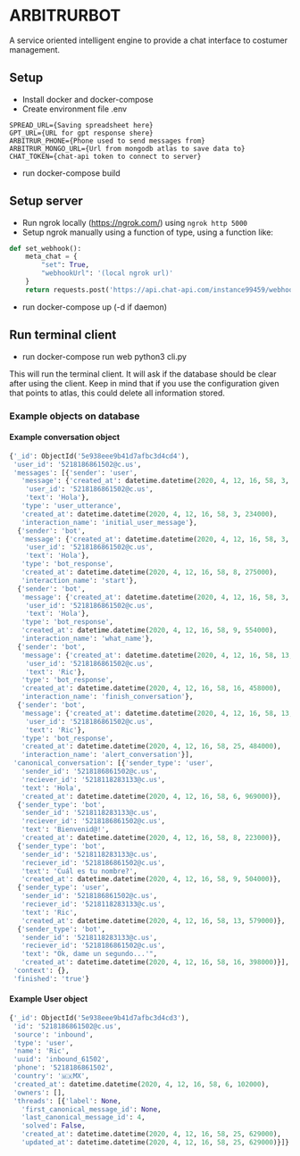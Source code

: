 # ARBITRURBOT

A service oriented intelligent engine to provide a chat interface to costumer management.

## Setup

* Install docker and docker-compose
* Create environment file .env
```
SPREAD_URL={Saving spreadsheet here}
GPT_URL={URL for gpt response shere}
ARBITRUR_PHONE={Phone used to send messages from}
ARBITRUR_MONGO_URL={Url from mongodb atlas to save data to}
CHAT_TOKEN={chat-api token to connect to server}
```
* run docker-compose build

## Setup server

* Run ngrok locally (https://ngrok.com/) using `ngrok http 5000`
* Setup ngrok manually using a function of type, using a function like:
```python
def set_webhook():
    meta_chat = {
        "set": True,
        "webhookUrl": '(local ngrok url)'
    }
    return requests.post('https://api.chat-api.com/instance99459/webhook?token=(chat_api_token)', data=meta_chat).json()
```
* run docker-compose up (-d if daemon)

## Run terminal client
* run docker-compose run web python3 cli.py

This will run the terminal client. It will ask if the database should be clear after using the client.
Keep in mind that if you use the configuration given that points to atlas, this could delete all information
stored.

### Example objects on database

#### Example conversation object
```python
{'_id': ObjectId('5e938eee9b41d7afbc3d4cd4'),
 'user_id': '5218186861502@c.us',
 'messages': [{'sender': 'user',
   'message': {'created_at': datetime.datetime(2020, 4, 12, 16, 58, 3, 234000),
    'user_id': '5218186861502@c.us',
    'text': 'Hola'},
   'type': 'user_utterance',
   'created_at': datetime.datetime(2020, 4, 12, 16, 58, 3, 234000),
   'interaction_name': 'initial_user_message'},
  {'sender': 'bot',
   'message': {'created_at': datetime.datetime(2020, 4, 12, 16, 58, 3, 234000),
    'user_id': '5218186861502@c.us',
    'text': 'Hola'},
   'type': 'bot_response',
   'created_at': datetime.datetime(2020, 4, 12, 16, 58, 8, 275000),
   'interaction_name': 'start'},
  {'sender': 'bot',
   'message': {'created_at': datetime.datetime(2020, 4, 12, 16, 58, 3, 234000),
    'user_id': '5218186861502@c.us',
    'text': 'Hola'},
   'type': 'bot_response',
   'created_at': datetime.datetime(2020, 4, 12, 16, 58, 9, 554000),
   'interaction_name': 'what_name'},
  {'sender': 'bot',
   'message': {'created_at': datetime.datetime(2020, 4, 12, 16, 58, 13, 439000),
    'user_id': '5218186861502@c.us',
    'text': 'Ric'},
   'type': 'bot_response',
   'created_at': datetime.datetime(2020, 4, 12, 16, 58, 16, 458000),
   'interaction_name': 'finish_conversation'},
  {'sender': 'bot',
   'message': {'created_at': datetime.datetime(2020, 4, 12, 16, 58, 13, 439000),
    'user_id': '5218186861502@c.us',
    'text': 'Ric'},
   'type': 'bot_response',
   'created_at': datetime.datetime(2020, 4, 12, 16, 58, 25, 484000),
   'interaction_name': 'alert_conversation'}],
 'canonical_conversation': [{'sender_type': 'user',
   'sender_id': '5218186861502@c.us',
   'reciever_id': '5218118283133@c.us',
   'text': 'Hola',
   'created_at': datetime.datetime(2020, 4, 12, 16, 58, 6, 969000)},
  {'sender_type': 'bot',
   'sender_id': '5218118283133@c.us',
   'reciever_id': '5218186861502@c.us',
   'text': 'Bienvenid@!',
   'created_at': datetime.datetime(2020, 4, 12, 16, 58, 8, 223000)},
  {'sender_type': 'bot',
   'sender_id': '5218118283133@c.us',
   'reciever_id': '5218186861502@c.us',
   'text': 'Cuál es tu nombre?',
   'created_at': datetime.datetime(2020, 4, 12, 16, 58, 9, 504000)},
  {'sender_type': 'user',
   'sender_id': '5218186861502@c.us',
   'reciever_id': '5218118283133@c.us',
   'text': 'Ric',
   'created_at': datetime.datetime(2020, 4, 12, 16, 58, 13, 579000)},
  {'sender_type': 'bot',
   'sender_id': '5218118283133@c.us',
   'reciever_id': '5218186861502@c.us',
   'text': "Ok, dame un segundo...'",
   'created_at': datetime.datetime(2020, 4, 12, 16, 58, 16, 398000)}],
 'context': {},
 'finished': 'true'}
```

#### Example User object
```python
{'_id': ObjectId('5e938eee9b41d7afbc3d4cd3'),
 'id': '5218186861502@c.us',
 'source': 'inbound',
 'type': 'user',
 'name': 'Ric',
 'uuid': 'inbound_61502',
 'phone': '5218186861502',
 'country': '🇲🇽MX',
 'created_at': datetime.datetime(2020, 4, 12, 16, 58, 6, 102000),
 'owners': [],
 'threads': [{'label': None,
   'first_canonical_message_id': None,
   'last_canonical_message_id': 4,
   'solved': False,
   'created_at': datetime.datetime(2020, 4, 12, 16, 58, 25, 629000),
   'updated_at': datetime.datetime(2020, 4, 12, 16, 58, 25, 629000)}]}
```
